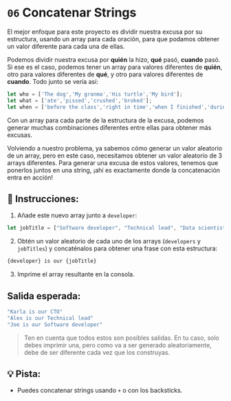 # `06` Concatenar Strings

El mejor enfoque para este proyecto es dividir nuestra excusa por su estructura, usando un array para cada oración, para que podamos obtener un valor diferente para cada una de ellas.

Podemos dividir nuestra excusa por **quién** la hizo, **qué** pasó, **cuando** pasó. Si ese es el caso, podemos tener un array para valores diferentes de **quién**, otro para valores diferentes de **qué**, y otro para valores diferentes de **cuando**. Todo junto se vería así:

```js
let who = ['The dog','My granma','His turtle','My bird'];
let what = ['ate','pissed','crushed','broked'];
let when = ['before the class','right in time','when I finished','during my lunch','while I was praying'];
```

Con un array para cada parte de la estructura de la excusa, podemos generar muchas combinaciones diferentes entre ellas para obtener más excusas.

Volviendo a nuestro problema, ya sabemos cómo generar un valor aleatorio de un array, pero en este caso, necesitamos obtener un valor aleatorio de 3 arrays diferentes. Para generar una excusa de estos valores, tenemos que ponerlos juntos en una string, ¡ahí es exactamente donde la concatenación entra en acción!

## 📝 Instrucciones:

1. Añade este nuevo array junto a `developer`:

```js
let jobTitle = ["Software developer", "Technical lead", "Data scientist", "CTO"];
```

2. Obtén un valor aleatorio de cada uno de los arrays (`developers` y `jobTitles`) y concaténalos para obtener una frase con esta estructura:

```js
{developer} is our {jobTitle}
```

3. Imprime el array resultante en la consola.

## Salida esperada:

```js
"Karla is our CTO"
"Alex is our Technical lead"
"Joe is our Software developer"
```

> Ten en cuenta que todos estos son posibles salidas. En tu caso, solo debes imprimir una, pero como va a ser generado aleatoriamente, debe de ser diferente cada vez que los construyas.

## 💡 Pista:

+ Puedes concatenar strings usando `+` o con los backsticks.